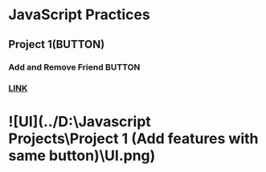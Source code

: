 # JavaScript Practices
## Project 1(BUTTON) 
### Add and Remove Friend BUTTON
### [LINK](https://endearing-florentine-64c095.netlify.app/)
# ![UI](../D:\Javascript Projects\Project 1 (Add features with same button)\UI.png)
